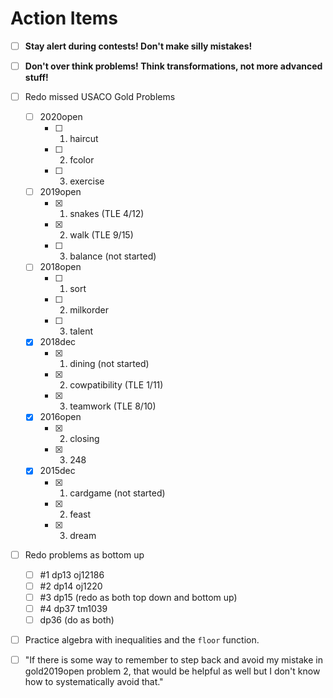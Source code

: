 # Action Items

- [ ] **Stay alert during contests! Don't make silly mistakes!**
- [ ] **Don't over think problems! Think transformations, not more advanced stuff!**
- [ ] Redo missed USACO Gold Problems
    - [ ] 2020open
        - [ ] 1. haircut
        - [ ] 2. fcolor
        - [ ] 3. exercise
    - [ ] 2019open
        - [x] 1. snakes (TLE 4/12)
        - [x] 2. walk (TLE 9/15)
        - [ ] 3. balance (not started)
    - [ ] 2018open
        - [ ] 1. sort
        - [ ] 2. milkorder
        - [ ] 3. talent
    - [x] 2018dec
        - [x] 1. dining (not started)
        - [x] 2. cowpatibility (TLE 1/11)
        - [x] 3. teamwork (TLE 8/10)
    - [x] 2016open
        - [x] 2. closing
        - [x] 3. 248
    - [x] 2015dec
        - [x] 1. cardgame (not started)
        - [x] 2. feast
        - [x] 3. dream
- [ ] Redo problems as bottom up
    - [ ] #1 dp13 oj12186
    - [ ] #2 dp14 oj1220
    - [ ] #3 dp15 (redo as both top down and bottom up)
    - [ ] #4 dp37 tm1039
    - [ ] dp36 (do as both)
- [ ] Practice algebra with inequalities and the `floor` function.
- [ ] "If there is some way to remember to step back and avoid my mistake in gold2019open problem 2, that would be helpful as well but I don't know how to systematically avoid that."

